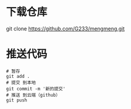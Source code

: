 # 下载仓库
git clone https://github.com/G233/mengmeng.git

# 推送代码
```
# 暂存
git add .
# 提交 到本地
git commit -m '新的提交'
# 推送 到云端（github）
git push
```
